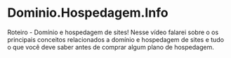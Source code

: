 # Dominio.Hospedagem.Info
Roteiro - Domínio e hospedagem de sites! Nesse vídeo falarei sobre o os principais conceitos relacionados a domínio e hospedagem de sites e tudo o que você deve saber antes de comprar algum plano de hospedagem.
